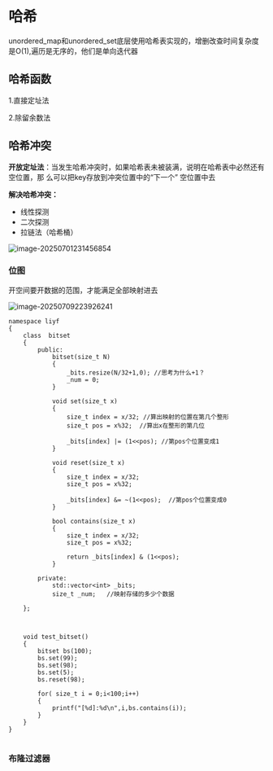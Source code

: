 # 哈希

unordered_map和unordered_set底层使用哈希表实现的，增删改查时间复杂度是O(1),遍历是无序的，他们是单向迭代器

## 哈希函数

1.直接定址法

2.除留余数法

## 哈希冲突

**开放定址法**：当发生哈希冲突时，如果哈希表未被装满，说明在哈希表中必然还有空位置，那
么可以把key存放到冲突位置中的“下一个” 空位置中去

**解决哈希冲突：**

- 线性探测
- 二次探测
- 拉链法（哈希桶）

![image-20250701231456854](C:\Users\LIYUFENG\AppData\Roaming\Typora\typora-user-images\image-20250701231456854.png)



### 位图

开空间要开数据的范围，才能满足全部映射进去

![image-20250709223926241](C:\Users\LIYUFENG\AppData\Roaming\Typora\typora-user-images\image-20250709223926241.png)

```
namespace liyf
{
	class  bitset
	{
		public:
			bitset(size_t N)
			{
				_bits.resize(N/32+1,0); //思考为什么+1？
				_num = 0;
			}
			
			void set(size_t x)
			{
				size_t index = x/32; //算出映射的位置在第几个整形
				size_t pos = x%32;	//算出x在整形的第几位
				
				_bits[index] |= (1<<pos); //第pos个位置变成1
			}
			
			void reset(size_t x)
			{
				size_t index = x/32;
				size_t pos = x%32;
				
				_bits[index] &= ~(1<<pos);	//第pos个位置变成0
			}
		
			bool contains(size_t x)
			{	
				size_t index = x/32;
				size_t pos = x%32;
				
				return _bits[index] & (1<<pos);
			}
            
		private:
			std::vector<int> _bits;
			size_t _num;   //映射存储的多少个数据
		
	};
	
	
	
	void test_bitset()
	{
		bitset bs(100);
		bs.set(99);
		bs.set(98);
		bs.set(5);
		bs.reset(98);
		
		for( size_t i = 0;i<100;i++)
		{
			printf("[%d]:%d\n",i,bs.contains(i));
		}
	}
}


```

### 布隆过滤器

